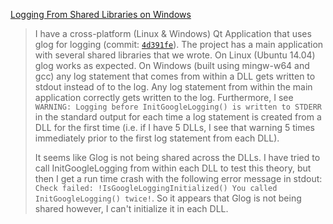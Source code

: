 [Logging From Shared Libraries on Windows](https://github.com/google/glog/issues/83)

> I have a cross-platform (Linux & Windows) Qt Application that uses glog for logging (commit: [`4d391fe`](https://github.com/google/glog/commit/4d391fe692ae6b9e0105f473945c415a3ce5a401)).  The project has a main application with several shared libraries that  we wrote.  On Linux (Ubuntu 14.04) glog works as expected.  On Windows  (built using mingw-w64 and gcc) any log statement that comes from within a DLL gets written to stdout instead of to the log.  Any log statement  from within the main application correctly gets written to the log.   Furthermore, I see `WARNING: Logging before InitGoogleLogging() is written to STDERR` in the standard output for each time a log statement is created from a  DLL for the first time (i.e. if I have 5 DLLs, I see that warning 5  times immediately prior to the first log statement from each DLL).
>
> It seems like Glog is not being shared across the DLLs.  I have tried to call InitGoogleLogging from within each DLL to test this theory, but then I get a run time crash with the following error message in stdout:  `Check failed: !IsGoogleLoggingInitialized() You called InitGoogleLogging() twice!`.  So it appears that Glog is not being shared however, I can't initialize it in each DLL.